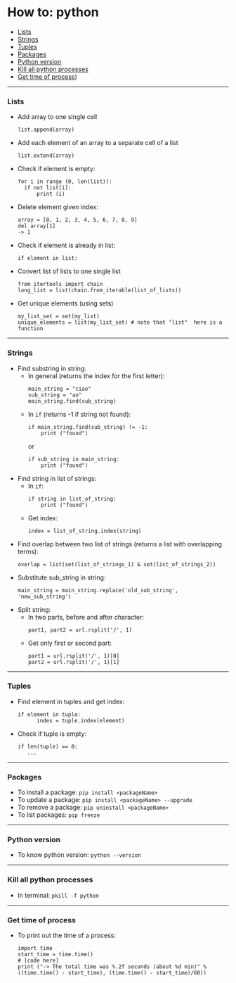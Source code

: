 # How to: python  

- [Lists](#Lists)  
- [Strings](#Strings)  
- [Tuples](#Tuples)  
- [Packages](#Packages)  
- [Python version](#Python-version)  
- [Kill all python processes](#Kill-all-python-processes)  
- [Get time of process](#Get-time-of-process))

---

### Lists
- Add array to one single cell  
  ```
  list.append(array)
  ```
- Add each element of an array to a separate cell of a list  
  ```
  list.extend(array)
  ```
- Check if element is empty:  
  ```
  for i in range (0, len(list)):
    if not list[i]:
        print (i)
  ```
- Delete element given index:  
  ```
  array = [0, 1, 2, 3, 4, 5, 6, 7, 8, 9]
  del array[1]
  -> 1
  ```
- Check if element is already in list:   
  ```
  if element in list:
  ```
- Convert list of lists to one single list  
  ```
  from itertools import chain
  long_list = list(chain.from_iterable(list_of_lists))
  ```  
- Get unique elements (using sets)  
  ```
  my_list_set = set(my_list)  
  unique_elements = list(my_list_set) # note that "list"  here is a function   
  ```
  
--- 

### Strings  
- Find substring in string:  
  - In general (returns the index for the first letter):
    ```
    main_string = "ciao"
    sub_string = "ao"
    main_string.find(sub_string)
    ```
  - In `if` (returns -1 if string not found): 
    ```
    if main_string.find(sub_string) != -1:
        print ("found")
    ```
    or
    ```
    if sub_string in main_string:
        print ("found")
    ```
- Find string in list of strings:  
  - In `if`:
    ```
    if string in list_of_string:
        print ("found")
    ```  
  - Get index:  
    ```
    index = list_of_string.index(string)
    ```
- Find overlap between two list of strings (returns a list with overlapping terms):  
  ```
  overlap = list(set(list_of_strings_1) & set(list_of_strings_2))
  ```
- Substitute sub_string in string:  
  ```
  main_string = main_string.replace('old_sub_string', 'new_sub_string')  
  ```  
- Split string: 
  - In two parts, before and after character: 
    ```
    part1, part2 = url.rsplit('/', 1)
    ```
  - Get only first or second part:  
    ```
    part1 = url.rsplit('/', 1)[0]
    part2 = url.rsplit('/', 1)[1]
    ```

---

### Tuples  
- Find element in tuples and get index:  
  ```
  if element in tuple:
        index = tuple.index(element)
  ```  
- Check if tuple is empty:  
  ```
  if len(tuple) == 0: 
     ...
  ```

---

### Packages  

- To install a package: `pip install <packageName>`  
- To update a package: `pip install <packageName> --upgrade`  
- To remove a package: `pip uninstall <packageName>`
- To list packages: `pip freeze`  

---

### Python version 
- To know python version: `python --version`

---

### Kill all python processes
- In terminal: `pkill -f python`

---

### Get time of process 
- To print out the time of a process:
  ```
  import time
  start_time = time.time()
  # [code here]
  print ("-> The total time was %.2f seconds (about %d min)" % ((time.time() - start_time), (time.time() - start_time)/60))
  ```



